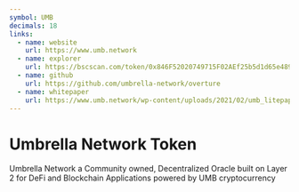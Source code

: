 ```yaml
---
symbol: UMB
decimals: 18
links:
  - name: website
    url: https://www.umb.network
  - name: explorer
    url: https://bscscan.com/token/0x846F52020749715F02AEf25b5d1d65e48945649D
  - name: github
    url: https://github.com/umbrella-network/overture
  - name: whitepaper
    url: https://www.umb.network/wp-content/uploads/2021/02/umb_litepaper_design_v3.1.pdf
---
```


# Umbrella Network Token

Umbrella Network a Community owned, Decentralized Oracle built on Layer 2 for DeFi and Blockchain Applications powered by UMB cryptocurrency
